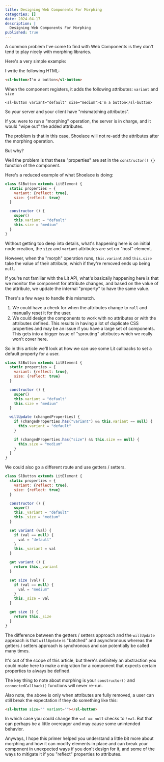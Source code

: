 ```yaml
---
title: Designing Web Components For Morphing
categories: []
date: 2024-04-17
description: |
  Designing Web Components For Morphing
published: true
---
```


A common problem I've come to find with Web Components is they don't tend to play nicely with morphing libraries.

Here's a very simple example:

I write the following HTML:

```html
<sl-button>I'm a button</sl-button>
```

When the component registers, it adds the following attributes: `variant` and `size`

```
<sl-button variant="default" size="medium">I'm a button</sl-button>
```

So your server and your client have "mismatching attributes".

If you were to run a "morphing" operation, the server is in charge, and it would "wipe out" the added attributes.

The problem is that in this case, Shoelace will not re-add the attributes after the morphing operation.

But why?

Well the problem is that these "properties" are set in the `constructor() {}` function  of the component.

Here's a reduced example of what Shoelace is doing:

```js
class SlButton extends LitElement {
  static properties = {
    variant: {reflect: true},
    size: {reflect: true}
  }

  constructor () {
    super()
    this.variant = "default"
    this.size = "medium"
  }
}
```

Without getting too deep into details, what's happening here is on initial node creation, the `size` and `variant` attributes
are set on "host" element.

However, when the "morph" operation runs, `this.variant` and `this.size` take the value of their attribute, which if they're removed ends up being `null`.

If you're not familiar with the Lit API, what's basically happening here is that we monitor the component for attribute changes, and based on the value of the attribute, we update the internal "property" to have the same value.

There's a few ways to handle this mismatch.

1. We could have a check for when the attributes change to `null` and manually reset it for the user.
1. We could design the components to work with no attributes or with the attributes defined. This results in having a lot of duplicate CSS properties and may be an issue if you have a large set of components. This gets into a bigger issue of "sprouting" attributes which we really won't cover here.

So in this article we'll look at how we can use some Lit callbacks to set a default property for a user.

```js
class SlButton extends LitElement {
  static properties = {
    variant: {reflect: true},
    size: {reflect: true}
  }

  constructor () {
    super()
    this.variant = "default"
    this.size = "medium"
  }

  willUpdate (changedProperties) {
    if (changedProperties.has("variant") && this.variant == null) {
      this.variant = "default"
    }

    if (changedProperties.has("size") && this.size == null) {
      this.size = "medium"
    }
  }
}
```

We could also go a different route and use getters / setters.

```js
class SlButton extends LitElement {
  static properties = {
    variant: {reflect: true},
    size: {reflect: true}
  }

  constructor () {
    super()
    this._variant = "default"
    this._size = "medium"
  }

  set variant (val) {
    if (val == null) {
      val = "default"
    }
    this._variant = val
  }

  get variant () {
    return this._variant
  }

  set size (val) {
    if (val == null) {
      val = "medium"
    }
    this._size = val
  }

  get size () {
    return this._size
  }
}
```

The difference between the getters / setters approach and the `willUpdate` approach is that
`willUpdate` is "batched" and asynchronous whereas the getters / setters approach is synchronous and can potentially be called many times.

It's out of the scope of this article, but there's definitely an abstraction you could make here to make a migration
for a component that expects certain properties to always be defined.

The key thing to note about morphing is your `constructor()` and `connectedCallback()` functions will never re-run.

Also note, the above is only when attributes are fully removed, a user can still break the expectation if they do something like this:

```html
<sl-button size="" variant=""></sl-button>
```

In which case you could change the `val == null` checks to `!val`. But that can perhaps be a little overeager and may cause some unintended behavior.

Anyways, I hope this primer helped you understand a little bit more about morphing and how it can modify elements in place and can break your component in unexpected ways if you don't design for it, and some of the ways to mitigate it if you "reflect" properties to attributes.
